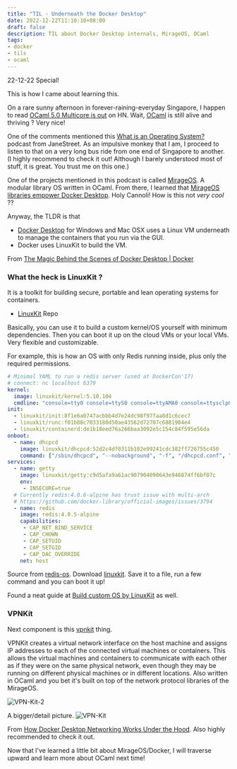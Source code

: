 ```yaml
---
title: "TIL - Underneath the Docker Desktop"
date: 2022-12-22T11:10:10+08:00
draft: false
description: TIL about Docker Desktop internals, MirageOS, OCaml
tags:
- docker
- tils
- ocaml
---
```


22-12-22 Special!

This is how I came about learning this.

On a rare sunny afternoon in forever-raining-everyday Singapore, I happen to read [OCaml 5.0 Multicore is out](https://news.ycombinator.com/item?id=34013767) on HN.
Wait, [OCaml](https://ocaml.org/) is still alive and thriving ? Very nice!

One of the comments mentioned this [What is an Operating System?](https://signalsandthreads.com/what-is-an-operating-system/) podcast from JaneStreet.
As an impulsive monkey that I am, I proceed to listen to that on a very long bus ride from one end of Singapore to another. (I highly recommend to check it out! Although I barely understood most of stuff, it is great. You trust me on this one.)

One of the projects mentioned in this podcast is called [MirageOS](https://mirage.io/).
A modular library OS written in OCaml.
From there, I learned that [MirageOS libraries empower Docker Desktop](https://mirage.io/blog/2022-04-06.vpnkit).
Holy Cannoli! How is this not _very cool_ ??

Anyway, the TLDR is that

- [Docker Desktop](https://www.docker.com/products/docker-desktop/) for Windows and Mac OSX uses a Linux VM underneath to manage the containers that you run via the GUI.
- Docker uses LinuxKit to build the VM.

From [The Magic Behind the Scenes of Docker Desktop | Docker](https://www.docker.com/blog/the-magic-behind-the-scenes-of-docker-desktop/)

### What the heck is LinuxKit ?

It is a toolkit for building secure, portable and lean operating systems for containers.

- [LinuxKit](https://github.com/linuxkit/linuxkit) Repo

Basically, you can use it to build a custom kernel/OS yourself with minimum dependencies.
Then you can boot it up on the cloud VMs or your local VMs.
Very flexible and customizable.

For example, this is how an OS with only Redis running inside, plus only the required permissions.
```yaml
# Minimal YAML to run a redis server (used at DockerCon'17)
# connect: nc localhost 6379
kernel:
  image: linuxkit/kernel:5.10.104
  cmdline: "console=tty0 console=ttyS0 console=ttyAMA0 console=ttysclp0"
init:
  - linuxkit/init:8f1e6a0747acbbb4d7e24dc98f97faa8d1c6cec7
  - linuxkit/runc:f01b88c7033180d50ae43562d72707c6881904e4
  - linuxkit/containerd:de1b18eed76a266baa3092e5c154c84f595e56da
onboot:
  - name: dhcpcd
    image: linuxkit/dhcpcd:52d2c4df0311b182e99241cdc382ff726755c450
    command: ["/sbin/dhcpcd", "--nobackground", "-f", "/dhcpcd.conf", "-1"]
services:
  - name: getty
    image: linuxkit/getty:c9d5afa9a61ac907904090643e946874ff6bf07c
    env:
     - INSECURE=true
  # Currently redis:4.0.6-alpine has trust issue with multi-arch
  # https://github.com/docker-library/official-images/issues/3794
  - name: redis
    image: redis:4.0.5-alpine
    capabilities:
     - CAP_NET_BIND_SERVICE
     - CAP_CHOWN
     - CAP_SETUID
     - CAP_SETGID
     - CAP_DAC_OVERRIDE
    net: host
```

Source from [redis-os](https://github.com/linuxkit/linuxkit/blob/master/examples/redis-os.yml).
Download [linuxkit](https://github.com/linuxkit/linuxkit/releases/tag/v1.0.1). Save it to a file, run a few command and you can boot it up!

Found a neat guide at [Build custom OS by LinuxKit](https://satishdotpatel.github.io/build-custom-os-by-linuxkit/) as well.

### VPNKit

Next component is this [vpnkit](https://github.com/moby/vpnkit) thing.

VPNKit creates a virtual network interface on the host machine and assigns IP addresses to each of the connected virtual machines or containers.
This allows the virtual machines and containers to communicate with each other as if they were on the same physical network, even though they may be running on different physical machines or in different locations.
Also written in OCaml and you bet it's built on top of the network protocol libraries of the MirageOS.

![VPN-Kit-2](/vpnkit-2.png)

A bigger/detail picture.
![VPN-Kit](/vpnkit.png)

From [How Docker Desktop Networking Works Under the Hood](https://www.docker.com/blog/how-docker-desktop-networking-works-under-the-hood/). Also highly recommended to check it out.

Now that I've learned a little bit about MirageOS/Docker, I will traverse upward and learn more about OCaml next time!
